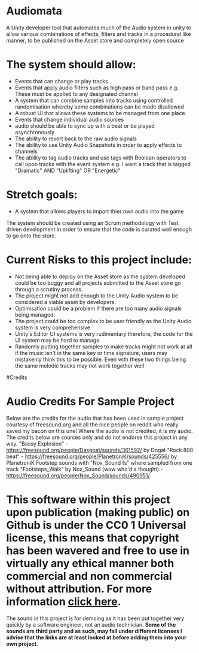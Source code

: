 # Audiomata
A Unity developer tool that automates much of the Audio system in unity to allow various combinations of effects, filters and tracks in a procedural like manner, to be published on the Asset store and completely open source

# The system should allow:
- Events that can change or play tracks
- Events that apply audio filters such as high pass or band pass e.g. These must be applied to any designated channel
- A system that can combine samples into tracks using controlled randomisation whereby some combinations can be made disallowed
- A robust UI that allows these systems to be managed from one place.
- Events that change individual audio sources 
- audio should be able to sync up with a beat or be played asynchronously
- The ability to revert back to the raw audio signals
- The ability to use Unity Audio Snapshots in order to apply effects to channels
- The ability to tag audio tracks and use tags with Boolean operators to call upon tracks with the event system e.g. I want a track that is tagged "Dramatic" AND "Uplifting" OR "Energetic"


# Stretch goals:
- A system that allows players to import thier own audio into the game

The system should be created using an Scrum methodology with Test driven development in order to ensure that the code is curated well enough to go onto the store.

# Current Risks to this project include:
- Not being able to deploy on the Asset store as the system developed could be too buggy and all projects submitted to the Asset store go through a scrutiny process.
- The project might not add enough to the Unity Audio system to be considered a viable asset by developers.
- Optimisation could be a problem if there are too many audio signals being managed.
- The project could be too complex to be user friendly as the Unity Audio system is very comprehensive
- Unity's Editor UI systems is very rudimentary therefore, the code for the UI system may be hard to manage.
- Randomly putting together samples to make tracks might not work at all if the music isn't in the same key or time signature,
users may mistakenly think this to be possible. Even with these two things being the same melodic tracks may not work together well

#Credits
# Audio Credits For Sample Project
Below are the credits for the audio that has been used in sample project courtesy of freesound.org and all the nice people on reddit who really saved my bacon on this one!
Where the audio is not credited, it is my audio. The credits below are sources only and do not endorse this project in any way.
"Bassy Explosion" - https://freesound.org/people/Dasgoat/sounds/361592/ by Dogat
"Rock 808 beat" - https://freesound.org/people/PlanetroniK/sounds/425556/ by PlanetroniK
Footstep sounds with "Nox_Sound fs" where sampled from one track "Footsteps_Walk" by Nox_Sound (wow who'd a thought) - https://freesound.org/people/Nox_Sound/sounds/490951/



# This software within this project upon publication (making public) on Github is under the CC0 1 Universal license, this means that copyright has been wavered and free to use in virtually any ethical manner both commercial and non commercial without attribution. For more information [click here](https://creativecommons.org/publicdomain/zero/1.0/?ref=chooser-v1).

The sound in this project is for demoing as it has been put together very quickly by a software engineer, not an audio technician. **Some of the sounds are third party and as such, may fall under different licenses I advise that the links are at least looked at before adding them into your own project**.